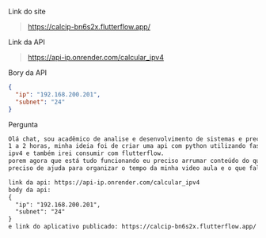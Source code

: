Link do site
>https://calcip-bn6s2x.flutterflow.app/

Link da API
>https://api-ip.onrender.com/calcular_ipv4

Bory da API
```json
{
  "ip": "192.168.200.201",
  "subnet": "24"
}
```



Pergunta
```txt
Olá chat, sou acadêmico de analise e desenvolvimento de sistemas e preciso criar uma video aula que tenha duração de
1 a 2 horas, minha ideia foi de criar uma api com python utilizando fastapi que calcule ip, tenho apenas uma rota, que é a de calcular
ipv4 e também irei consumir com flutterflow.
porem agora que está tudo funcionando eu preciso arrumar conteúdo do que falar nessa video aula e não sei exatamente o que fazer.
preciso de ajuda para organizar o tempo da minha video aula e o que falar também. você poderia me ajudar?

link da api: https://api-ip.onrender.com/calcular_ipv4
body da api:
{
  "ip": "192.168.200.201",
  "subnet": "24"
}
e link do aplicativo publicado: https://calcip-bn6s2x.flutterflow.app/
```
